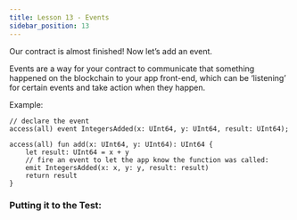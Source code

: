 ```yaml
---
title: Lesson 13 - Events
sidebar_position: 13
---
```


Our contract is almost finished! Now let’s add an event.

Events are a way for your contract to communicate that something happened on the blockchain to your app front-end, which can be ‘listening’ for certain events and take action when they happen.

Example:

```cadence
// declare the event
access(all) event IntegersAdded(x: UInt64, y: UInt64, result: UInt64);

access(all) fun add(x: UInt64, y: UInt64): UInt64 {
    let result: UInt64 = x + y
    // fire an event to let the app know the function was called:
    emit IntegersAdded(x: x, y: y, result: result)
    return result
}
```

### **Putting it to the Test:**

